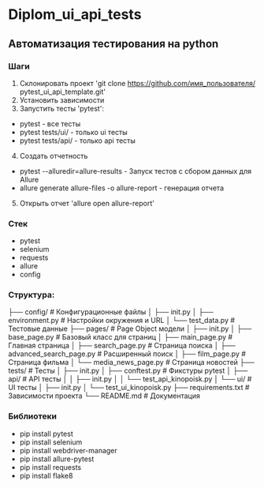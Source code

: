 # Diplom_ui_api_tests

## Автоматизация тестирования на python

### Шаги
1. Склонировать проект 'git clone https://github.com/имя_пользователя/
   pytest_ui_api_template.git'
2. Установить зависимости
3. Запустить тесты 'pytest':
- pytest - все тесты
- pytest tests/ui/ - только ui тесты
- pytest tests/api/ - только api тесты
4. Создать отчетность
- pytest --alluredir=allure-results - Запуск тестов с сбором данных для Allure
- allure generate allure-files -o allure-report - генерация отчета
5. Открыть отчет 'allure open allure-report'

### Стек
- pytest
- selenium
- requests
- allure
- config

### Структура:
├── config/ # Конфигурационные файлы
│ ├── init.py
│ ├── environment.py # Настройки окружения и URL
│ └── test_data.py # Тестовые данные
├── pages/ # Page Object модели
│ ├── init.py
│ ├── base_page.py # Базовый класс для страниц
│ ├── main_page.py # Главная страница
│ ├── search_page.py # Страница поиска
│ ├── advanced_search_page.py # Расширенный поиск
│ ├── film_page.py # Страница фильма
│ └── media_news_page.py # Страница новостей
├── tests/ # Тесты
│ ├── init.py
│ ├── conftest.py # Фикстуры pytest
│ ├── api/ # API тесты
│ │ ├── init.py
│ │ └── test_api_kinopoisk.py
│ └── ui/ # UI тесты
│ ├── init.py
│ └── test_ui_kinopoisk.py
├── requirements.txt # Зависимости проекта
└── README.md # Документация

### Библиотеки
- pip install pytest
- pip install selenium
- pip install webdriver-manager
- pip install allure-pytest
- pip install requests
- pip install flake8